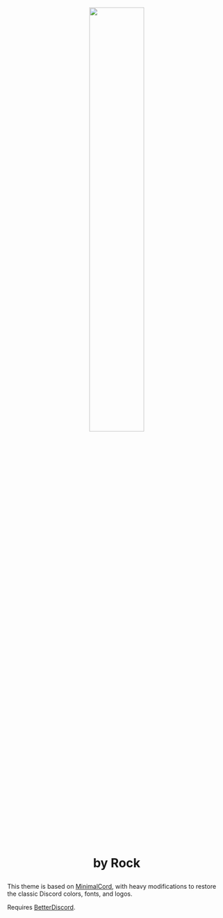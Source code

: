 # <p align="center"><img src="https://github.com/RockESV/Eris/blob/main/Resources/Eris%20Wordmark.svg" width="50%" height="50%"><br>by Rock</p>

This theme is based on [MinimalCord](https://github.com/DiscordStyles/MinimalCord), with heavy modifications to restore the classic Discord colors, fonts, and logos.

Requires [BetterDiscord](https://betterdiscord.app/).

